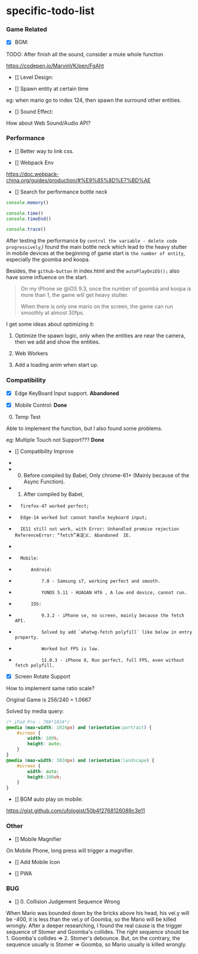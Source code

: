 # specific-todo-list

### Game Related

- [x] BGM:

TODO: After finish all the sound, consider a mute whole function

https://codepen.io/MarvinVK/pen/FgAht

- [] Level Design:

- [] Spawn entity at certain time

eg: when mario go to index 124, then spawn the surround other entities.

- [] Sound Effect:

How about Web Sound/Audio API?



### Performance

- [] Better way to link css.

- [] Webpack Env

https://doc.webpack-china.org/guides/production/#%E9%85%8D%E7%BD%AE

- [] Search for performance bottle neck

``` javascript
console.memory()

console.time()
console.timeEnd()

console.trace()

```

After testing the performance by `control the variable - delete code progressively`,I found the main bottle neck which lead to the heavy stutter in mobile devices at the beginning of game start is `the number of entity`, especially the goomba and koopa.

Besides, the `github-button` in index.html and the `autoPlayOniOS();` also have some influence on the start.

> On my iPhone se @iOS 9.3, once the number of goomba and koopa is more than 1, the game will get heavy stutter.
>
> When there is only one mario on the screen, the game can run smoothly at almost 30fps.

I get some ideas about optimizing it:

1. Optimize the spawn logic, only when the entities are near the camera, then we add and show the entities.

2. Web Workers

3. Add a loading anim when start up.





### Compatibility

- [x] Edge KeyBoard Input support.   **Abandoned**

- [x] Mobile Control: **Done**

0. Temp Test

Able to implement the function, but I also found some problems.

eg: Multiple Touch not Support??? **Done**


- [] Compatibility Improve
*
* 0. Before compiled by Babel, Only chrome-61+ (Mainly because of the Async Function).
* 1. After compiled by Babel,
*       firefox-47 worked perfect;
*       Edge-14 worked but cannot handle keyboard input;
*       IE11 still not work, with Error: Unhandled promise rejection ReferenceError: “fetch”未定义. Abandoned  IE.
*
*       Mobile:
*           Android:
*               7.0 - Samsung s7, working perfect and smooth.
*               YUNOS 5.11 - HUAGAN HT6 , A low end device, cannot run.
*           IOS:
*               9.3.2 - iPhone se, no screen, mainly because the fetch API.
*               Solved by add `whatwg-fetch polyfill` like below in entry property.
*               Worked but FPS is low.
*               11.0.3 - iPhone 8, Run perfect, full FPS, even without fetch polyfill.

- [x] Screen Rotate Support

How to implement same ratio scale?

Original Game is 256/240 = 1.0667

Solved by media query:

``` css
/* iPad Pro : 768*1024*/
@media (max-width: 1024px) and (orientation:portrait) {
    #screen {
        width: 100%;
        height: auto;
    }
}
@media (max-width: 1024px) and (orientation:landscape) {
    #screen {
        width: auto;
        height:100vh;
    }
}
```


- [] BGM auto play on mobile:

https://gist.github.com/ufologist/50b4f2768126089c3e11


### Other

- [] Mobile Magnifier

On Mobile Phone, long press will trigger a magnifier.

- [] Add Mobile Icon

- [] PWA

### BUG

- [] 0. Collision Judgement Sequence Wrong

 When Mario was bounded down by the bricks above his head, his vel.y will be -400,
 it is less than the vel.y of Goomba, so the Mario will be killed wrongly.
 After a deeper researching, I found the real cause is the trigger sequence of Stomer and Goomba's collides.
 The right sequence should be 1. Goomba's collides => 2. Stomer's debounce.
 But, on the contrary, the sequence usually is Stomer => Goomba, so Mario usually is killed wrongly.

